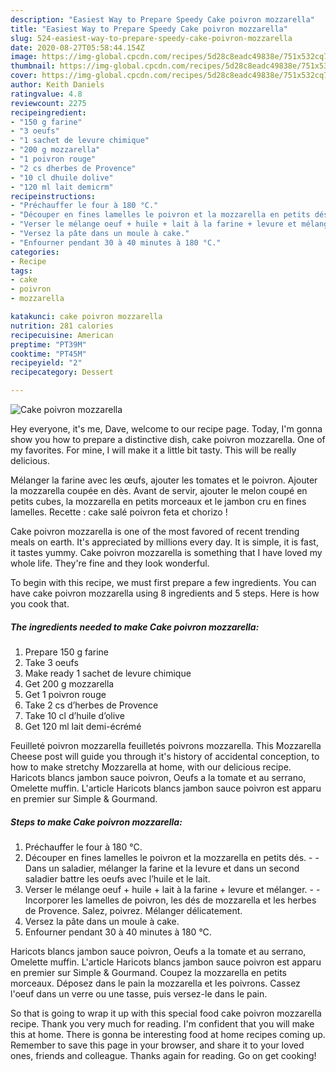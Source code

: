 ```yaml
---
description: "Easiest Way to Prepare Speedy Cake poivron mozzarella"
title: "Easiest Way to Prepare Speedy Cake poivron mozzarella"
slug: 524-easiest-way-to-prepare-speedy-cake-poivron-mozzarella
date: 2020-08-27T05:58:44.154Z
image: https://img-global.cpcdn.com/recipes/5d28c8eadc49838e/751x532cq70/cake-poivron-mozzarella-photo-principale-de-la-recette.jpg
thumbnail: https://img-global.cpcdn.com/recipes/5d28c8eadc49838e/751x532cq70/cake-poivron-mozzarella-photo-principale-de-la-recette.jpg
cover: https://img-global.cpcdn.com/recipes/5d28c8eadc49838e/751x532cq70/cake-poivron-mozzarella-photo-principale-de-la-recette.jpg
author: Keith Daniels
ratingvalue: 4.8
reviewcount: 2275
recipeingredient:
- "150 g farine"
- "3 oeufs"
- "1 sachet de levure chimique"
- "200 g mozzarella"
- "1 poivron rouge"
- "2 cs dherbes de Provence"
- "10 cl dhuile dolive"
- "120 ml lait demicrm"
recipeinstructions:
- "Préchauffer le four à 180 °C."
- "Découper en fines lamelles le poivron et la mozzarella en petits dés.  Dans un saladier, mélanger la farine et la levure et dans un second saladier battre les oeufs avec l’huile et le lait."
- "Verser le mélange oeuf + huile + lait à la farine + levure et mélanger.  Incorporer les lamelles de poivron, les dés de mozzarella et les herbes de Provence. Salez, poivrez. Mélanger délicatement."
- "Versez la pâte dans un moule à cake."
- "Enfourner pendant 30 à 40 minutes à 180 °C."
categories:
- Recipe
tags:
- cake
- poivron
- mozzarella

katakunci: cake poivron mozzarella 
nutrition: 281 calories
recipecuisine: American
preptime: "PT39M"
cooktime: "PT45M"
recipeyield: "2"
recipecategory: Dessert

---
```



![Cake poivron mozzarella](https://img-global.cpcdn.com/recipes/5d28c8eadc49838e/751x532cq70/cake-poivron-mozzarella-photo-principale-de-la-recette.jpg)

Hey everyone, it's me, Dave, welcome to our recipe page. Today, I'm gonna show you how to prepare a distinctive dish, cake poivron mozzarella. One of my favorites. For mine, I will make it a little bit tasty. This will be really delicious.

Mélanger la farine avec les œufs, ajouter les tomates et le poivron. Ajouter la mozzarella coupée en dès. Avant de servir, ajouter le melon coupé en petits cubes, la mozzarella en petits morceaux et le jambon cru en fines lamelles. Recette : cake salé poivron feta et chorizo !

Cake poivron mozzarella is one of the most favored of recent trending meals on earth. It's appreciated by millions every day. It is simple, it is fast, it tastes yummy. Cake poivron mozzarella is something that I have loved my whole life. They're fine and they look wonderful.


To begin with this recipe, we must first prepare a few ingredients. You can have cake poivron mozzarella using 8 ingredients and 5 steps. Here is how you cook that.

<!--inarticleads1-->

##### The ingredients needed to make Cake poivron mozzarella:

1. Prepare 150 g farine
1. Take 3 oeufs
1. Make ready 1 sachet de levure chimique
1. Get 200 g mozzarella
1. Get 1 poivron rouge
1. Take 2 cs d’herbes de Provence
1. Take 10 cl d’huile d’olive
1. Get 120 ml lait demi-écrémé


Feuilleté poivron mozzarella feuilletés poivrons mozzarella. This Mozzarella Cheese post will guide you through it&#39;s history of accidental conception, to how to make stretchy Mozzarella at home, with our delicious recipe. Haricots blancs jambon sauce poivron, Oeufs a la tomate et au serrano, Omelette muffin. L&#39;article Haricots blancs jambon sauce poivron est apparu en premier sur Simple &amp; Gourmand. 

<!--inarticleads2-->

##### Steps to make Cake poivron mozzarella:

1. Préchauffer le four à 180 °C.
1. Découper en fines lamelles le poivron et la mozzarella en petits dés. -  - Dans un saladier, mélanger la farine et la levure et dans un second saladier battre les oeufs avec l’huile et le lait.
1. Verser le mélange oeuf + huile + lait à la farine + levure et mélanger. -  - Incorporer les lamelles de poivron, les dés de mozzarella et les herbes de Provence. Salez, poivrez. Mélanger délicatement.
1. Versez la pâte dans un moule à cake.
1. Enfourner pendant 30 à 40 minutes à 180 °C.


Haricots blancs jambon sauce poivron, Oeufs a la tomate et au serrano, Omelette muffin. L&#39;article Haricots blancs jambon sauce poivron est apparu en premier sur Simple &amp; Gourmand. Coupez la mozzarella en petits morceaux. Déposez dans le pain la mozzarella et les poivrons. Cassez l&#39;oeuf dans un verre ou une tasse, puis versez-le dans le pain. 

So that is going to wrap it up with this special food cake poivron mozzarella recipe. Thank you very much for reading. I'm confident that you will make this at home. There is gonna be interesting food at home recipes coming up. Remember to save this page in your browser, and share it to your loved ones, friends and colleague. Thanks again for reading. Go on get cooking!

